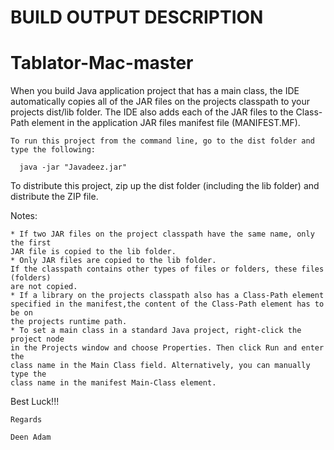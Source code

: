 BUILD OUTPUT DESCRIPTION
========================

# Tablator-Mac-master

When you build Java application project that has a main class, the IDE
automatically copies all of the JAR files on the projects classpath to your projects dist/lib folder. The IDE
also adds each of the JAR files to the Class-Path element in the application
JAR files manifest file (MANIFEST.MF).

    To run this project from the command line, go to the dist folder and
    type the following:

      java -jar "Javadeez.jar" 

To distribute this project, zip up the dist folder (including the lib folder)
and distribute the ZIP file.

Notes:

    * If two JAR files on the project classpath have the same name, only the first
    JAR file is copied to the lib folder.
    * Only JAR files are copied to the lib folder.
    If the classpath contains other types of files or folders, these files (folders)
    are not copied.
    * If a library on the projects classpath also has a Class-Path element
    specified in the manifest,the content of the Class-Path element has to be on
    the projects runtime path.
    * To set a main class in a standard Java project, right-click the project node
    in the Projects window and choose Properties. Then click Run and enter the
    class name in the Main Class field. Alternatively, you can manually type the
    class name in the manifest Main-Class element.
    

Best Luck!!!

    Regards
    
    Deen Adam
